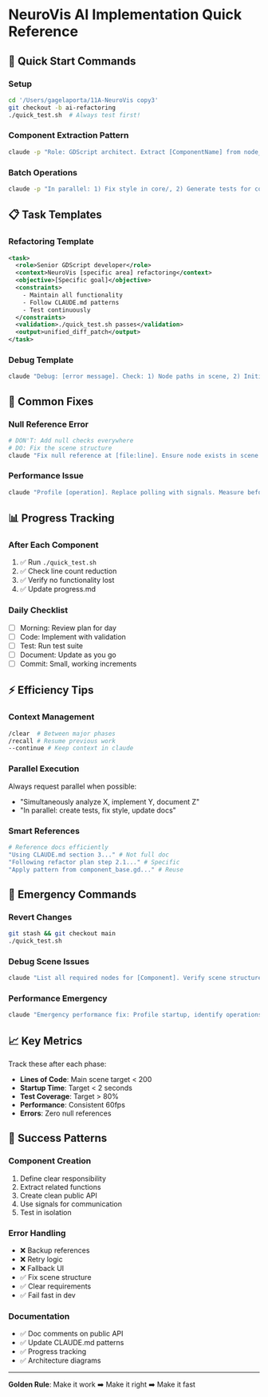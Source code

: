 # NeuroVis AI Implementation Quick Reference

## 🚀 Quick Start Commands

### Setup
```bash
cd '/Users/gagelaporta/11A-NeuroVis copy3'
git checkout -b ai-refactoring
./quick_test.sh  # Always test first!
```

### Component Extraction Pattern
```bash
claude -p "Role: GDScript architect. Extract [ComponentName] from node_3d.gd to core/components/[component_name].gd. Maintain signals, preserve functionality. Test with ./quick_test.sh. Output: diff patch."
```

### Batch Operations
```bash
claude -p "In parallel: 1) Fix style in core/, 2) Generate tests for components/, 3) Update documentation. Execute simultaneously for efficiency."
```

## 📋 Task Templates

### Refactoring Template
```xml
<task>
  <role>Senior GDScript developer</role>
  <context>NeuroVis [specific area] refactoring</context>
  <objective>[Specific goal]</objective>
  <constraints>
    - Maintain all functionality
    - Follow CLAUDE.md patterns
    - Test continuously
  </constraints>
  <validation>./quick_test.sh passes</validation>
  <output>unified_diff_patch</output>
</task>
```

### Debug Template
```bash
claude "Debug: [error message]. Check: 1) Node paths in scene, 2) Initialization order, 3) Signal connections. Fix root cause, not symptoms."
```

## 🔧 Common Fixes

### Null Reference Error
```bash
# DON'T: Add null checks everywhere
# DO: Fix the scene structure
claude "Fix null reference at [file:line]. Ensure node exists in scene at path [path]. Update scene if needed."
```

### Performance Issue
```bash
claude "Profile [operation]. Replace polling with signals. Measure before/after. Target: <16ms per frame."
```

## 📊 Progress Tracking

### After Each Component
1. ✅ Run `./quick_test.sh`
2. ✅ Check line count reduction
3. ✅ Verify no functionality lost
4. ✅ Update progress.md

### Daily Checklist
- [ ] Morning: Review plan for day
- [ ] Code: Implement with validation
- [ ] Test: Run test suite
- [ ] Document: Update as you go
- [ ] Commit: Small, working increments

## ⚡ Efficiency Tips

### Context Management
```bash
/clear  # Between major phases
/recall # Resume previous work
--continue # Keep context in claude
```

### Parallel Execution
Always request parallel when possible:
- "Simultaneously analyze X, implement Y, document Z"
- "In parallel: create tests, fix style, update docs"

### Smart References
```bash
# Reference docs efficiently
"Using CLAUDE.md section 3..." # Not full doc
"Following refactor plan step 2.1..." # Specific
"Apply pattern from component_base.gd..." # Reuse
```

## 🚨 Emergency Commands

### Revert Changes
```bash
git stash && git checkout main
./quick_test.sh
```

### Debug Scene Issues  
```bash
claude "List all required nodes for [Component]. Verify scene structure. Generate missing node report."
```

### Performance Emergency
```bash
claude "Emergency performance fix: Profile startup, identify operations >100ms, apply quick wins only."
```

## 📈 Key Metrics

Track these after each phase:
- **Lines of Code**: Main scene target < 200
- **Startup Time**: Target < 2 seconds  
- **Test Coverage**: Target > 80%
- **Performance**: Consistent 60fps
- **Errors**: Zero null references

## 🎯 Success Patterns

### Component Creation
1. Define clear responsibility
2. Extract related functions
3. Create clean public API
4. Use signals for communication
5. Test in isolation

### Error Handling
- ❌ Backup references
- ❌ Retry logic
- ❌ Fallback UI
- ✅ Fix scene structure
- ✅ Clear requirements
- ✅ Fail fast in dev

### Documentation
- ✅ Doc comments on public API
- ✅ Update CLAUDE.md patterns
- ✅ Progress tracking
- ✅ Architecture diagrams

---

**Golden Rule**: Make it work ➡️ Make it right ➡️ Make it fast
